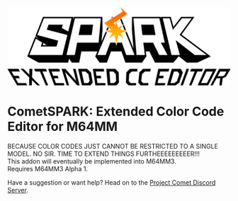 ![SPARK Logo](https://github.com/projectcomet64/SPARK/blob/master/SPARKXCCEditor_Addon/Resources/sparkLOGO.png)

# CometSPARK: Extended Color Code Editor for M64MM
BECAUSE COLOR CODES JUST CANNOT BE RESTRICTED TO A SINGLE MODEL. NO SIR. TIME TO EXTEND THINGS FURTHEEEEEEEEER!!!<br>
This addon will eventually be implemented into M64MM3.<br>
Requires M64MM3 Alpha 1.<br>

Have a suggestion or want help? Head on to the [Project Comet Discord Server](http://comet.glitchypsi.xyz).<br>
